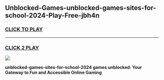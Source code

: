 
## Unblocked-Games-unblocked-games-sites-for-school-2024-Play-Free-jbh4n
<h3>
<a href="https://premium76.site?title=unblocked-games-sites-for-school-2024&ref=24M">CLICK TO PLAY</a></h3>
<hr>

<h3>
<a href="https://premium76.site?title=unblocked-games-sites-for-school-2024&ref=24M">CLICK 2 PLAY</a>
  
</h3>

<a href="https://premium76.site?title=unblocked-games-sites-for-school-2024&ref=24M"><img src="https://clearcache.store/games.png"></a>


**unblocked-games-sites-for-school-2024 games unblocked: Your Gateway to Fun and Accessible Online Gaming**
